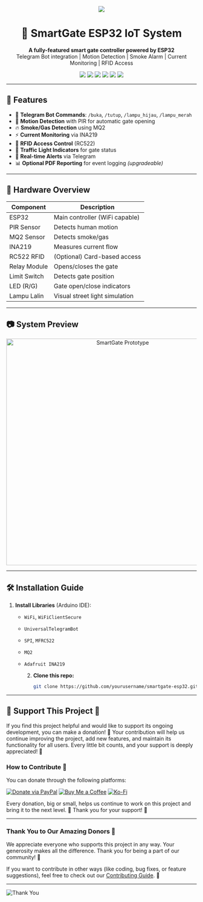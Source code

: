 <p align="center">
  <img src="https://readme-typing-svg.herokuapp.com/?center=true&lines=🔐+Smart+Security+Gate+System;ESP32+Smart+IoT+Pintu+Otomatis;Telegram+Control+%7C+Sensor+PIR+%7C+RFID+%7C+PDF+Log&font=Fira+Code&pause=1000&color=58A6FF&center=true&width=1000&height=50">
</p>

<h1 align="center">🔐 SmartGate ESP32 IoT System</h1>

<p align="center">
  <b>A fully-featured smart gate controller powered by ESP32</b><br>
  Telegram Bot integration | Motion Detection | Smoke Alarm | Current Monitoring | RFID Access
</p>

<p align="center">
  <img src="https://img.shields.io/badge/ESP32-Microcontroller-blue.svg?logo=espressif">
  <img src="https://img.shields.io/badge/License-MIT-green.svg">
  <img src="https://img.shields.io/badge/Platform-Arduino%7CEspressif-lightgrey">
  <img src="https://img.shields.io/badge/Control-Telegram-blue.svg?logo=telegram">
  <img src="https://img.shields.io/badge/Access-RFID-orange.svg?logo=nfc">
  <img src="https://img.shields.io/badge/Alert-Smoke%20%7C%20Current-red.svg">
</p>

---

## 🚀 Features

- 📲 **Telegram Bot Commands**: `/buka`, `/tutup`, `/lampu_hijau`, `/lampu_merah`
- 🚪 **Motion Detection** with PIR for automatic gate opening
- 🔥 **Smoke/Gas Detection** using MQ2
- ⚡ **Current Monitoring** via INA219
- 🛂 **RFID Access Control** (RC522)
- 🚦 **Traffic Light Indicators** for gate status
- 💬 **Real-time Alerts** via Telegram
- 📊 **Optional PDF Reporting** for event logging *(upgradeable)*

---

## 🧰 Hardware Overview

| Component     | Description                     |
|---------------|---------------------------------|
| ESP32         | Main controller (WiFi capable)  |
| PIR Sensor    | Detects human motion            |
| MQ2 Sensor    | Detects smoke/gas               |
| INA219        | Measures current flow           |
| RC522 RFID    | (Optional) Card-based access    |
| Relay Module  | Opens/closes the gate           |
| Limit Switch  | Detects gate position           |
| LED (R/G)     | Gate open/close indicators      |
| Lampu Lalin   | Visual street light simulation  |

---

## 📷 System Preview

<p align="center">
  <img src="https://your-image-link.com/prototype.jpg" width="600" alt="SmartGate Prototype"/>
</p>

---

## 🛠️ Installation Guide

1. **Install Libraries** (Arduino IDE):
   - `WiFi`, `WiFiClientSecure`
   - `UniversalTelegramBot`
   - `SPI`, `MFRC522`
   - `MQ2`
   - `Adafruit INA219`

     2. **Clone this repo:**
        ```bash
        git clone https://github.com/yourusername/smartgate-esp32.git

---

## 🌟 Support This Project 🌟

If you find this project helpful and would like to support its ongoing development, you can make a donation! 💖 Your contribution will help us continue improving the project, add new features, and maintain its functionality for all users. Every little bit counts, and your support is deeply appreciated! 🙏

### How to Contribute 💸

You can donate through the following platforms:

[![Donate via PayPal](https://img.shields.io/badge/Donate-PayPal-blue?style=for-the-badge&logo=paypal)](https://www.paypal.com/donate?hosted_button_id=YOUR_PAYPAL_LINK)
[![Buy Me a Coffee](https://img.shields.io/badge/Buy%20Me%20a%20Coffee-Donate-yellow?style=for-the-badge&logo=buymeacoffee)](https://www.buymeacoffee.com/YOUR_USERNAME)
[![Ko-Fi](https://img.shields.io/badge/Donate-Ko--Fi-blue?style=for-the-badge&logo=ko-fi)](https://ko-fi.com/YOUR_USERNAME)

Every donation, big or small, helps us continue to work on this project and bring it to the next level. 🚀 Thank you for your support! 💖

---

### Thank You to Our Amazing Donors 🌟

We appreciate everyone who supports this project in any way. Your generosity makes all the difference. Thank you for being a part of our community! 💪

If you want to contribute in other ways (like coding, bug fixes, or feature suggestions), feel free to check out our [Contributing Guide](CONTRIBUTING.md). 🚀

---

![Thank You](https://user-images.githubusercontent.com/74038190/212897782-96581536-54a0-4b87-87b4-5e55f95e8a8b.gif)
